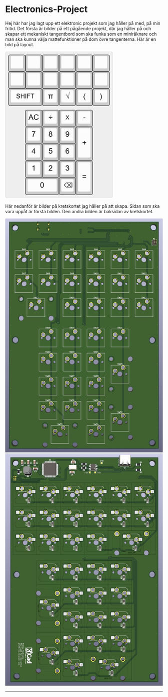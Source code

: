 # Electronics-Project
Hej här har jag lagt upp ett elektronic projekt som jag håller på med, på min fritid.
Det första är bilder på ett pågående projekt, där jag håller på och skapar ett mekaniskt tangentbord
som ska funka som en miniräknare och man ska kunna välja mattefunktioner på dom övre tangenterna.
Här är en bild på layout.

![keyboard](images/keyboard-layout-02.png)

Här nedanför är bilder på kretskortet jag håller på att skapa. Sidan som ska vara uppåt är första bilden.
Den andra bilden är baksidan av kretskortet.

![keyboard](images/PCB-3D-05.JPG)
![keyboard](images/PCB-3D-06.JPG)

---

